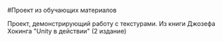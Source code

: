 #Проект из обучающих материалов

Проект, демонстрирующий работу с текстурами.
Из книги Джозефа Хокинга "Unity в действии" (2 издание)

